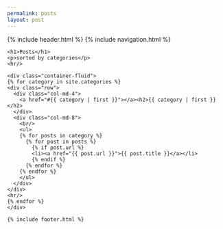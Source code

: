 ```yaml
---
permalink: posts
layout: post
---
```

<html>
  {% include header.html %}
  <body>
    {% include navigation.html %}

    <h1>Posts</h1>
    <p>sorted by categories</p>
    <hr/>

    <div class="container-fluid">
    {% for category in site.categories %}
    <div class="row">
      <div class="col-md-4">
        <a href="#{{ category | first }}"></a><h2>{{ category | first }}</h2>
      </div>
      <div class="col-md-8">
        <br/>
        <ul>
        {% for posts in category %}
          {% for post in posts %}
            {% if post.url %}
            <li><a href="{{ post.url }}">{{ post.title }}</a></li>
            {% endif %}
          {% endfor %}
        {% endfor %}
        </ul>
      </div>
    </div>
    <hr/>
    {% endfor %} 
    </div>

    {% include footer.html %}
  </body>
</html>